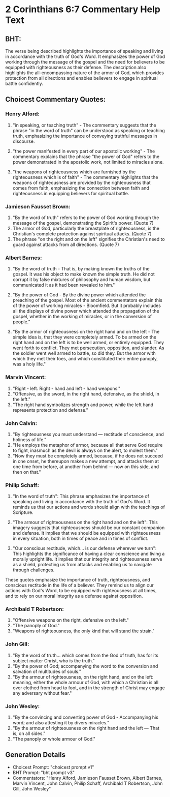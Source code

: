 # 2 Corinthians 6:7 Commentary Help Text

## BHT:
The verse being described highlights the importance of speaking and living in accordance with the truth of God's Word. It emphasizes the power of God working through the message of the gospel and the need for believers to be equipped with righteousness as their defense. The description also highlights the all-encompassing nature of the armor of God, which provides protection from all directions and enables believers to engage in spiritual battle confidently.

## Choicest Commentary Quotes:
### Henry Alford:
1. "in speaking, or teaching truth" - The commentary suggests that the phrase "in the word of truth" can be understood as speaking or teaching truth, emphasizing the importance of conveying truthful messages in discourse.

2. "the power manifested in every part of our apostolic working" - The commentary explains that the phrase "the power of God" refers to the power demonstrated in the apostolic work, not limited to miracles alone.

3. "the weapons of righteousness which are furnished by the righteousness which is of faith" - The commentary highlights that the weapons of righteousness are provided by the righteousness that comes from faith, emphasizing the connection between faith and righteousness in equipping believers for spiritual battle.

### Jamieson Fausset Brown:
1. "By the word of truth" refers to the power of God working through the message of the gospel, demonstrating the Spirit's power. (Quote 7)
2. The armor of God, particularly the breastplate of righteousness, is the Christian's complete protection against spiritual attacks. (Quote 7)
3. The phrase "on the right and on the left" signifies the Christian's need to guard against attacks from all directions. (Quote 7)

### Albert Barnes:
1. "By the word of truth - That is, by making known the truths of the gospel. It was his object to make known the simple truth. He did not corrupt it by false mixtures of philosophy and human wisdom, but communicated it as it had been revealed to him."

2. "By the power of God - By the divine power which attended the preaching of the gospel. Most of the ancient commentators explain this of the power of working miracles - Bloomfield. But it probably includes all the displays of divine power which attended the propagation of the gospel, whether in the working of miracles, or in the conversion of people."

3. "By the armor of righteousness on the right hand and on the left - The simple idea is, that they were completely armed. To be armed on the right hand and on the left is to be well armed, or entirely equipped. They went forth to conflict. They met persecution, opposition, and slander. As the soldier went well armed to battle, so did they. But the armor with which they met their foes, and which constituted their entire panoply, was a holy life."

### Marvin Vincent:
1. "Right - left. Right - hand and left - hand weapons."
2. "Offensive, as the sword, in the right hand, defensive, as the shield, in the left."
3. "The right hand symbolizes strength and power, while the left hand represents protection and defense."

### John Calvin:
1. "By righteousness you must understand — rectitude of conscience, and holiness of life."
2. "He employs the metaphor of armor, because all that serve God require to fight, inasmuch as the devil is always on the alert, to molest them."
3. "Now they must be completely armed, because, if he does not succeed in one onset, he thereupon makes a new attempt, and attacks them at one time from before, at another from behind — now on this side, and then on that."

### Philip Schaff:
1. "In the word of truth": This phrase emphasizes the importance of speaking and living in accordance with the truth of God's Word. It reminds us that our actions and words should align with the teachings of Scripture.

2. "The armour of righteousness on the right hand and on the left": This imagery suggests that righteousness should be our constant companion and defense. It implies that we should be equipped with righteousness in every situation, both in times of peace and in times of conflict.

3. "Our conscious rectitude, which... is our defense wherever we turn": This highlights the significance of having a clear conscience and living a morally upright life. It implies that our integrity and righteousness serve as a shield, protecting us from attacks and enabling us to navigate through challenges.

These quotes emphasize the importance of truth, righteousness, and conscious rectitude in the life of a believer. They remind us to align our actions with God's Word, to be equipped with righteousness at all times, and to rely on our moral integrity as a defense against opposition.

### Archibald T Robertson:
1. "Offensive weapons on the right, defensive on the left." 
2. "The panoply of God." 
3. "Weapons of righteousness, the only kind that will stand the strain."

### John Gill:
1. "By the word of truth... which comes from the God of truth, has for its subject matter Christ, who is the truth." 
2. "By the power of God; accompanying the word to the conversion and salvation of multitudes of souls." 
3. "By the armour of righteousness, on the right hand, and on the left: meaning, either the whole armour of God, with which a Christian is all over clothed from head to foot, and in the strength of Christ may engage any adversary without fear."

### John Wesley:
1. "By the convincing and converting power of God - Accompanying his word; and also attesting it by divers miracles."
2. "By the armour of righteousness on the right hand and the left — That is, on all sides."
3. "The panoply or whole armour of God."


## Generation Details
- Choicest Prompt: "choicest prompt v1"
- BHT Prompt: "bht prompt v3"
- Commentators: "Henry Alford, Jamieson Fausset Brown, Albert Barnes, Marvin Vincent, John Calvin, Philip Schaff, Archibald T Robertson, John Gill, John Wesley"
